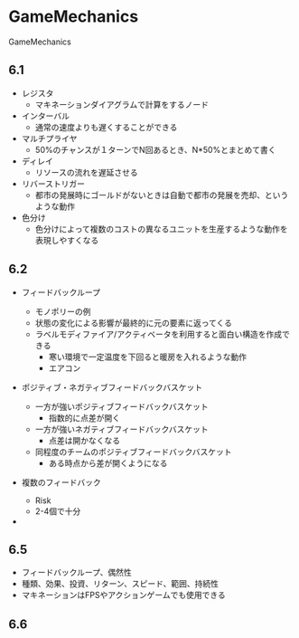 GameMechanics
=============

GameMechanics

## 6.1

* レジスタ
	* マキネーションダイアグラムで計算をするノード
* インターバル
	* 通常の速度よりも遅くすることができる
* マルチプライヤ
	* 50%のチャンスが１ターンでN回あるとき、N*50%とまとめて書く
* ディレイ
	* リソースの流れを遅延させる
* リバーストリガー
	* 都市の発展時にゴールドがないときは自動で都市の発展を売却、というような動作
* 色分け
	* 色分けによって複数のコストの異なるユニットを生産するような動作を表現しやすくなる

## 6.2

* フィードバックループ
	* モノポリーの例
	* 状態の変化による影響が最終的に元の要素に返ってくる
	* ラベルモディファイア/アクティベータを利用すると面白い構造を作成できる
		* 寒い環境で一定温度を下回ると暖房を入れるような動作
		* エアコン
	
* ポジティブ・ネガティブフィードバックバスケット
	* 一方が強いポジティブフィードバックバスケット
		* 指数的に点差が開く
	* 一方が強いネガティブフィードバックバスケット
		* 点差は開かなくなる
	* 同程度のチームのポジティブフィードバックバスケット
		* ある時点から差が開くようになる
* 複数のフィードバック
	* Risk
	* 2-4個で十分
* 

## 6.5

* フィードバックループ、偶然性
* 種類、効果、投資、リターン、スピード、範囲、持続性
* マキネーションはFPSやアクションゲームでも使用できる

## 6.6


